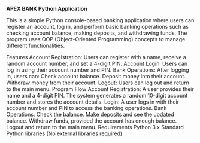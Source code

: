**APEX BANK Python Application**

This is a simple Python console-based banking application where users can register an account, log in, and perform basic banking operations such as checking account balance, making deposits, and withdrawing funds. The program uses OOP (Object-Oriented Programming) concepts to manage different functionalities.

Features
Account Registration: Users can register with a name, receive a random account number, and set a 4-digit PIN.
Account Login: Users can log in using their account number and PIN.
Bank Operations: After logging in, users can:
Check account balance.
Deposit money into their account.
Withdraw money from their account.
Logout: Users can log out and return to the main menu.
Program Flow
Account Registration: A user provides their name and a 4-digit PIN. The system generates a random 10-digit account number and stores the account details.
Login: A user logs in with their account number and PIN to access the banking operations.
Bank Operations:
Check the balance.
Make deposits and see the updated balance.
Withdraw funds, provided the account has enough balance.
Logout and return to the main menu.
Requirements
Python 3.x
Standard Python libraries (No external libraries required)

